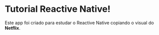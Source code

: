 # Tutorial Reactive Native!

Este app foi criado para estudar o Reactive Native copiando o visual do **Netflix**. 
